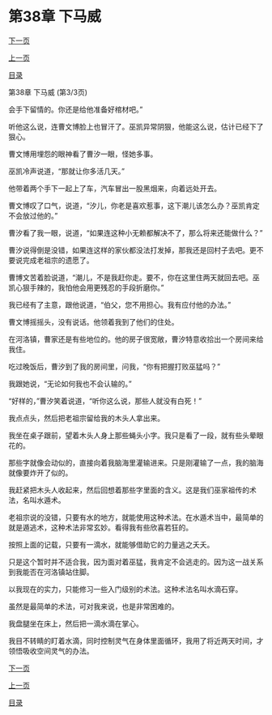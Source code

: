 <h1>第38章   下马威</h1>
            <div><p><a href="./114_%E7%AC%AC39%E7%AB%A0_%E5%9B%B0%E5%85%BD%E6%96%97.md">下一页</a></p><p><a href="./112_%E7%AC%AC38%E7%AB%A0_%E4%B8%8B%E9%A9%AC%E5%A8%81.md">上一页</a></p><p><a href="../">目录</a></p></div>
            <div><p>第38章   下马威 (第3/3页)</p><p>会手下留情的。你还是给他准备好棺材吧。”</p><p>听他这么说，连曹文博脸上也冒汗了。巫凯异常阴狠，他能这么说，估计已经下了狠心。</p><p>曹文博用埋怨的眼神看了曹汐一眼，怪她多事。</p><p>巫凯冷声说道，“那就让你多活几天。”</p><p>他带着两个手下一起上了车，汽车冒出一股黑烟来，向着远处开去。</p><p>曹文博叹了口气，说道，“汐儿，你老是喜欢惹事，这下潮儿该怎么办？巫凯肯定不会放过他的。”</p><p>曹汐看了我一眼，说道，“如果连这种小无赖都解决不了，那么将来还能做什么？”</p><p>曹汐说得倒是没错，如果连这样的家伙都没法打发掉，那我还是回村子去吧。更不要说完成老祖宗的遗愿了。</p><p>曹博文苦着脸说道，“潮儿，不是我赶你走。要不，你在这里住两天就回去吧。巫凯心狠手辣的，我怕他会用更残忍的手段折磨你。”</p><p>我已经有了主意，跟他说道，“伯父，您不用担心。我有应付他的办法。”</p><p>曹文博摇摇头，没有说话。他领着我到了他们的住处。</p><p>在河洛镇，曹家还是有些地位的。他的房子很宽敞，曹汐特意收拾出一个房间来给我住。</p><p>吃过晚饭后，曹汐到了我的房间里，问我，“你有把握打败巫猛吗？”</p><p>我跟她说，“无论如何我也不会认输的。”</p><p>“好样的，”曹汐笑着说道，“听你这么说，那些人就没有白死！”</p><p>我点点头，然后把老祖宗留给我的木头人拿出来。</p><p>我坐在桌子跟前，望着木头人身上那些蝇头小字。我只是看了一段，就有些头晕眼花的。</p><p>那些字就像会动似的，直接向着我脑海里灌输进来。只是刚灌输了一点，我的脑海就像要炸开了似的。</p><p>我赶紧把木头人收起来，然后回想着那些字里面的含义。这是我们巫家祖传的术法，名叫水遁术。</p><p>老祖宗说的没错，只要有水的地方，就能使用这种术法。在水遁术当中，最简单的就是遁逃术，这种术法非常玄妙。看得我有些欣喜若狂的。</p><p>按照上面的记载，只要有一滴水，就能够借助它的力量逃之夭夭。</p><p>只是这个暂时并不适合我，因为面对着巫猛，我肯定不会逃走的。因为这一战关系到我能否在河洛镇站住脚。</p><p>以我现在的实力，只能修习一些入门级别的术法。这种术法名叫水滴石穿。</p><p>虽然是最简单的术法，可对我来说，也是非常困难的。</p><p>我盘腿坐在床上，然后把一滴水滴在掌心。</p><p>我目不转睛的盯着水滴，同时控制灵气在身体里面循环，我用了将近两天时间，才领悟吸收空间灵气的办法。</p></div>
            <div><p><a href="./114_%E7%AC%AC39%E7%AB%A0_%E5%9B%B0%E5%85%BD%E6%96%97.md">下一页</a></p><p><a href="./112_%E7%AC%AC38%E7%AB%A0_%E4%B8%8B%E9%A9%AC%E5%A8%81.md">上一页</a></p><p><a href="../">目录</a></p></div>